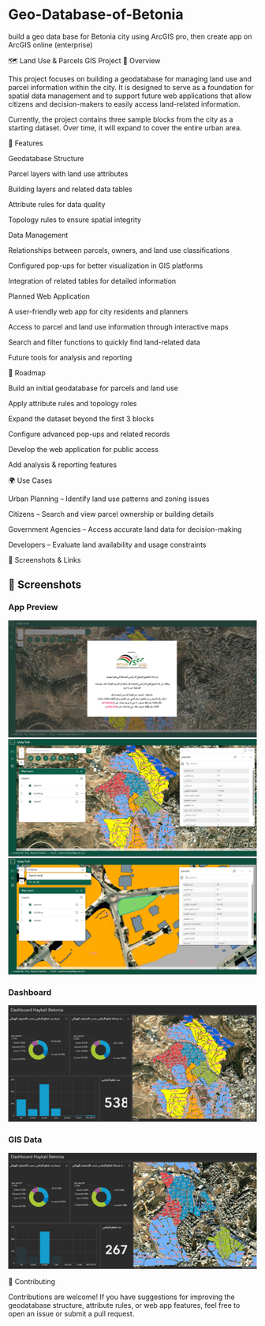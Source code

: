 # Geo-Database-of-Betonia
build a geo data base for Betonia city using ArcGIS pro, then create app on ArcGIS online (enterprise)

🗺️ Land Use & Parcels GIS Project
📌 Overview

This project focuses on building a geodatabase for managing land use and parcel information within the city. It is designed to serve as a foundation for spatial data management and to support future web applications that allow citizens and decision-makers to easily access land-related information.

Currently, the project contains three sample blocks from the city as a starting dataset. Over time, it will expand to cover the entire urban area.

🔑 Features

Geodatabase Structure

Parcel layers with land use attributes

Building layers and related data tables

Attribute rules for data quality

Topology rules to ensure spatial integrity

Data Management

Relationships between parcels, owners, and land use classifications

Configured pop-ups for better visualization in GIS platforms

Integration of related tables for detailed information

Planned Web Application

A user-friendly web app for city residents and planners

Access to parcel and land use information through interactive maps

Search and filter functions to quickly find land-related data

Future tools for analysis and reporting


🚀 Roadmap

 Build an initial geodatabase for parcels and land use

 Apply attribute rules and topology roles

 Expand the dataset beyond the first 3 blocks

 Configure advanced pop-ups and related records

 Develop the web application for public access

 Add analysis & reporting features

🌍 Use Cases

Urban Planning – Identify land use patterns and zoning issues

Citizens – Search and view parcel ownership or building details

Government Agencies – Access accurate land data for decision-making

Developers – Evaluate land availability and usage constraints

📸 Screenshots & Links

## 📸 Screenshots

### App Preview  
![App Screenshot 1](App%201.png)  
![App Screenshot 2](App%202.png)  
![App Screenshot 3](App%203.png)  

### Dashboard  
![Dashboard](dash.png)  

### GIS Data  
![Block Screenshot](Screenshot%202025-08-18%20002748.png)  

🤝 Contributing

Contributions are welcome!
If you have suggestions for improving the geodatabase structure, attribute rules, or web app features, feel free to open an issue or submit a pull request.
